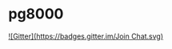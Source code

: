 # pg8000
[![Gitter](https://badges.gitter.im/Join Chat.svg)](https://gitter.im/mfenniak/pg8000?utm_source=badge&utm_medium=badge&utm_campaign=pr-badge&utm_content=badge)